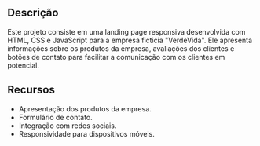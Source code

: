 ## Descrição

Este projeto consiste em uma landing page responsiva desenvolvida com HTML, CSS e JavaScript para a empresa ficticia "VerdeVida". Ele apresenta informações sobre os produtos da empresa, avaliações dos clientes e botões de contato para facilitar a comunicação com os clientes em potencial.

## Recursos

- Apresentação dos produtos da empresa.
- Formulário de contato.
- Integração com redes sociais.
- Responsividade para dispositivos móveis.
